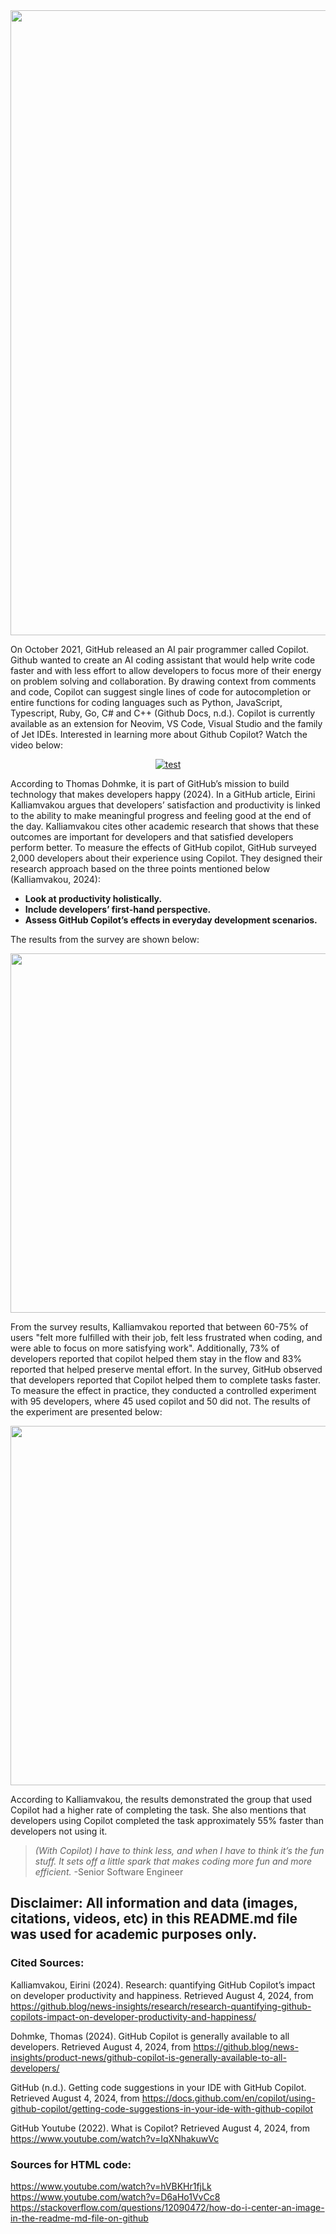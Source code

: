 <div align="center">
  <img src="https://github.blog/wp-content/uploads/2022/06/Copilot.jpeg?resize=1200%2C630" width="1000">
</div>

On October 2021, GitHub released an AI pair programmer called Copilot. Github wanted to create an AI coding assistant that would help write code faster and with less effort to allow developers to focus more of their energy on problem solving and collaboration. By drawing context from comments and code, Copilot can suggest single lines of code for autocompletion or entire functions for coding languages such as Python, JavaScript, Typescript, Ruby, Go, C# and C++ (Github Docs, n.d.). Copilot is currently available as an extension for Neovim, VS Code, Visual Studio and the family of Jet IDEs. Interested in learning more about Github Copilot? Watch the video below:

<!DOCTYPE html>
<html>
<body>
    
<div align="center">
<a href="https://www.youtube.com/watch?v=IqXNhakuwVc" target="_blank">
<img src="https://img.youtube.com/vi/IqXNhakuwVc/0.jpg" alt='test'>
</a>
</div>

</body>
</html>

According to Thomas Dohmke, it is part of GitHub’s mission to build technology that makes developers happy (2024). In a GitHub article, Eirini Kalliamvakou argues that developers’ satisfaction and productivity is linked to the ability to make meaningful progress and feeling good at the end of the day. Kalliamvakou cites other academic research that shows that these outcomes are important for developers and that satisfied developers perform better.
To measure the effects of GitHub copilot, GitHub surveyed 2,000 developers about their experience using Copilot. They designed their research approach based on the three points mentioned below (Kalliamvakou, 2024): 


- <b>Look at productivity holistically.</b>
- <b>Include developers’ first-hand perspective.</b>
- <b>Assess GitHub Copilot’s effects in everyday development scenarios.</b>


The results from the survey are shown below:

<div align="center">
  <img src="https://github.blog/wp-content/uploads/2022/09/copilot1.png?resize=1024%2C1024" width="575">
</div>

From the survey results, Kalliamvakou reported that between 60-75% of users "felt more fulfilled with their job, felt less frustrated when coding, and were able to focus on more satisfying work". Additionally, 73% of developers reported that copilot helped them stay in the flow and 83% reported that helped preserve mental effort. 
In the survey, GitHub observed that developers reported that Copilot helped them to complete tasks faster. To measure the effect in practice, they conducted a controlled experiment with 95 developers, where 45 used copilot and 50 did not. The results of the experiment are presented below:
 
<div align="center">
  <img src="https://github.blog/wp-content/uploads/2022/09/copitlot2.png?resize=1024%2C870" width="575">
</div>
                                                                                                      
According to Kalliamvakou, the results demonstrated the group that used Copilot had a higher rate of completing the task. She also mentions that developers using Copilot completed the task approximately 55% faster than developers not using it.

> *(With Copilot) I have to think less, and when I have to think it’s the fun stuff. It sets off a little spark that makes coding more fun and more efficient.*
>  -Senior Software Engineer

## Disclaimer: All information and data (images, citations, videos, etc) in this README.md file was used for academic purposes only. 

### **Cited Sources:**

Kalliamvakou, Eirini (2024). Research: quantifying GitHub Copilot’s impact on developer productivity and happiness. Retrieved August 4, 2024, from https://github.blog/news-insights/research/research-quantifying-github-copilots-impact-on-developer-productivity-and-happiness/

Dohmke, Thomas (2024). GitHub Copilot is generally available to all developers. Retrieved August 4, 2024, from https://github.blog/news-insights/product-news/github-copilot-is-generally-available-to-all-developers/

GitHub (n.d.). Getting code suggestions in your IDE with GitHub Copilot. Retrieved August 4, 2024, from https://docs.github.com/en/copilot/using-github-copilot/getting-code-suggestions-in-your-ide-with-github-copilot

GitHub Youtube (2022). What is Copilot? Retrieved August 4, 2024, from https://www.youtube.com/watch?v=IqXNhakuwVc

### **Sources for HTML code:**
https://www.youtube.com/watch?v=hVBKHr1fjLk
https://www.youtube.com/watch?v=D6aHo1VvCc8
https://stackoverflow.com/questions/12090472/how-do-i-center-an-image-in-the-readme-md-file-on-github
